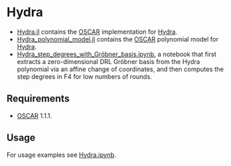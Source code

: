 # Hydra

- [Hydra.jl](./Hydra.jl) contains the [OSCAR](https://www.oscar-system.org/) implementation for [Hydra](https://doi.org/10.1007/978-3-031-30634-1_9).
- [Hydra_polynomial_model.jl](./Hydra_polynomial_model.jl) contains the [OSCAR](https://www.oscar-system.org/) polynomial model for [Hydra](https://doi.org/10.1007/978-3-031-30634-1_9).
- [Hydra_step_degrees_with_Gröbner_basis.ipynb](./Hydra_step_degrees_with_Gröbner_basis.ipynb), a notebook that first extracts a zero-dimensional DRL Gröbner basis from the Hydra polynomial via an affine change of coordinates, and then computes the step degrees in F4 for low numbers of rounds.

## Requirements
- [OSCAR](https://www.oscar-system.org/) 1.1.1.

## Usage
For usage examples see [Hydra.ipynb](./Hydra.ipynb).
